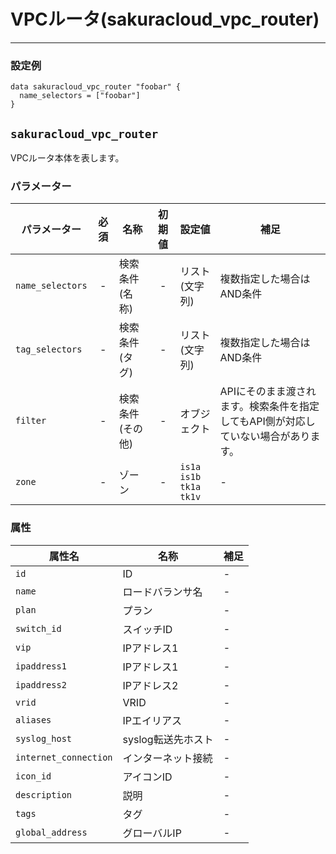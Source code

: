 # VPCルータ(sakuracloud_vpc_router)

---

### 設定例

```hcl
data sakuracloud_vpc_router "foobar" {
  name_selectors = ["foobar"]
}
```

## `sakuracloud_vpc_router`

VPCルータ本体を表します。

### パラメーター

|パラメーター       |必須  |名称           |初期値     |設定値                         |補足                                          |
|-----------------|:---:|----------------|:--------:|-------------------------------|----------------------------------------------|
| `name_selectors`  | -   | 検索条件(名称)      | -        | リスト(文字列)           | 複数指定した場合はAND条件  |
| `tag_selectors`   | -   | 検索条件(タグ)      | -        | リスト(文字列)           | 複数指定した場合はAND条件  |
| `filter`          | -   | 検索条件(その他)    | -        | オブジェクト             | APIにそのまま渡されます。検索条件を指定してもAPI側が対応していない場合があります。 |
| `zone`          | -   | ゾーン          | -        | `is1a`<br />`is1b`<br />`tk1a`<br />`tk1v` | - |


### 属性

|属性名          | 名称             | 補足                  |
|---------------|------------------|----------------------|
| `id`            | ID             | -                    |
| `name`          | ロードバランサ名 | - |
| `plan`          | プラン          | - |
| `switch_id`     | スイッチID      | - |
| `vip`           | IPアドレス1     | - |
| `ipaddress1`    | IPアドレス1     | - |
| `ipaddress2`    | IPアドレス2     | - |
| `vrid`          | VRID           | - |
| `aliases`       | IPエイリアス    | - |
| `syslog_host`   | syslog転送先ホスト| - |
| `internet_connection` | インターネット接続 | - |
| `icon_id`       | アイコンID         | - |
| `description`   | 説明           | - |
| `tags`          | タグ           | - |
| `global_address`| グローバルIP     | - |
